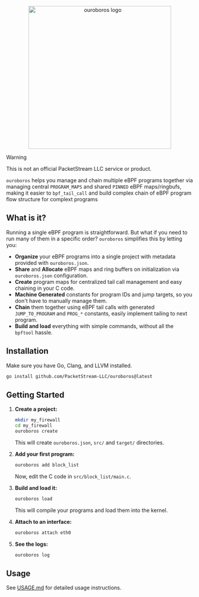 <p align="center"><img width="384" height="384" alt="ouroboros logo" src="https://github.com/user-attachments/assets/8484c64e-1058-40ca-8e12-1b6d4d713594" /></p>

> [!WARNING]
> This is not an official PacketStream LLC service or product.

`ouroboros` helps you manage and chain multiple eBPF programs together via managing central `PROGRAM_MAPS` and shared `PINNED` eBPF maps/ringbufs, 
making it easier to `bpf_tail_call` and build complex chain of eBPF program flow structure for complext programs

## What is it?

Running a single eBPF program is straightforward. But what if you need to run many of them in a specific order? `ouroboros` simplifies this by letting you:

- **Organize** your eBPF programs into a single project with metadata provided with `ouroboros.json`.
- **Share** and **Allocate** eBPF maps and ring buffers on initialization via `ouroboros.json` configuration.
- **Create** program maps for centralized tail call management and easy chaining in your C code.
- **Machine Generated** constants for program IDs and jump targets, so you don't have to manually manage them.
- **Chain** them together using eBPF tail calls with generated `JUMP_TO_PROGRAM` and `PROG_*` constants, easily implement tailing to next program.
- **Build and load** everything with simple commands, without all the `bpftool` hassle.

## Installation

Make sure you have Go, Clang, and LLVM installed.

```bash
go install github.com/PacketStream-LLC/ouroboros@latest
```

## Getting Started

1.  **Create a project:**
    ```bash
    mkdir my_firewall
    cd my_firewall
    ouroboros create
    ```
    This will create `ouroboros.json`, `src/` and `target/` directories.

2.  **Add your first program:**
    ```bash
    ouroboros add block_list
    ```
    Now, edit the C code in `src/block_list/main.c`.

3.  **Build and load it:**
    ```bash
    ouroboros load
    ```
    This will compile your programs and load them into the kernel.

4.  **Attach to an interface:**
    ```bash
    ouroboros attach eth0
    ```

5.  **See the logs:**
    ```bash
    ouroboros log
    ```

## Usage
See [USAGE.md](USAGE.md) for detailed usage instructions.
